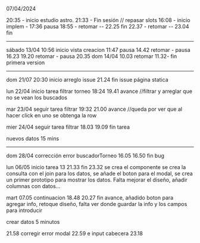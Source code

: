 07/04/2024

20:35 - inicio estudio astro.  21:33 - Fin sesión // repasar slots
16:08 - inicio implem - 17:36 pausa
18:55 -  retomar -- 22.25 fin
22.37 - retomar  -- 23.04 fin


------------------------------
sábado 13/04
10:56 inicio vista creacion 11:47 pausa
14.42 retomar        - pausa 16.23
19.20 retomar    - pausa 20.35
dom    14/04
10.03 retomar    11.32- fin primera version


----------------------------------


dom 21/07
20:30 inicio arreglo issue 21.24 fin issue página statica 

lun 22/04
inicio tarea filtrar torneo 18:24     19.41 avance //filtrar y arreglar que no se vean los buscados

mar 23/04
seguir tarea filtrar 19:32  21.00 avance //queda por ver que al hacer click en uno se obtenga la row

mier 24/04
seguir tarea filtrar 18.03 19.09 fin tarea

nuevos datos 15 mins



-----------------------------------------------------------------------
dom 28/04
corrección error buscadorTorneo 16.05 16.50 fin bug 


lun 06/05
inicio tarea 13 21.33 fin 23.32 se crea el componente se crea la consulta con el join para los datos, se añade el boton para el modal, se crea un primer prototipo para mostrar los datos. Falta mejorar el diseño, añadir columnas con datos...


mart 07.05
continuacion 18.48     20.27 fin avance, añadido boton para agregar info, retoque diseño, falta ver donde guardar la info y los campos para introducir

crear datos 5 minutos



21.58 corregir error modal 22.59 e input cabecera 23.18